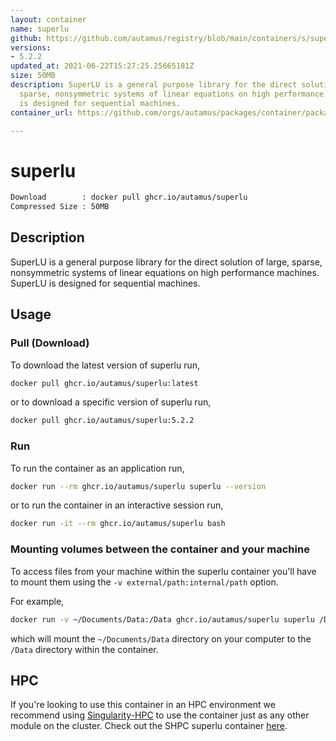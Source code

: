 ```yaml
---
layout: container
name: superlu
github: https://github.com/autamus/registry/blob/main/containers/s/superlu/spack.yaml
versions:
- 5.2.2
updated_at: 2021-06-22T15:27:25.25665181Z
size: 50MB
description: SuperLU is a general purpose library for the direct solution of large,
  sparse, nonsymmetric systems of linear equations on high performance machines. SuperLU
  is designed for sequential machines.
container_url: https://github.com/orgs/autamus/packages/container/package/superlu

---
```

# superlu
```bash 
Download        : docker pull ghcr.io/autamus/superlu
Compressed Size : 50MB
```

## Description
SuperLU is a general purpose library for the direct solution of large, sparse, nonsymmetric systems of linear equations on high performance machines. SuperLU is designed for sequential machines.

## Usage
### Pull (Download)
To download the latest version of superlu run,

```bash
docker pull ghcr.io/autamus/superlu:latest
```

or to download a specific version of superlu run,

```bash
docker pull ghcr.io/autamus/superlu:5.2.2
```
### Run
To run the container as an application run,
```bash
docker run --rm ghcr.io/autamus/superlu superlu --version
```

or to run the container in an interactive session run,
```bash
docker run -it --rm ghcr.io/autamus/superlu bash
```

### Mounting volumes between the container and your machine
To access files from your machine within the superlu container you'll have to mount them using the `-v external/path:internal/path` option.

For example,
```bash
docker run -v ~/Documents/Data:/Data ghcr.io/autamus/superlu superlu /Data/myData.csv
```
which will mount the `~/Documents/Data` directory on your computer to the `/Data` directory within the container.

## HPC
If you're looking to use this container in an HPC environment we recommend using [Singularity-HPC](https://singularity-hpc.readthedocs.io) to use the container just as any other module on the cluster. Check out the SHPC superlu container [here](https://singularityhub.github.io/singularity-hpc/r/ghcr.io-autamus-superlu/).